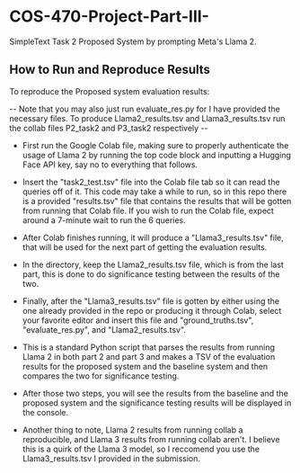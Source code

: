 # COS-470-Project-Part-III-
SimpleText Task 2 Proposed System by prompting Meta's Llama 2. 

## How to Run and Reproduce Results
To reproduce the Proposed system evaluation results: 

-- Note that you may also just run evaluate_res.py for I have provided the necessary files. To produce Llama2_results.tsv and Llama3_results.tsv run the collab files P2_task2 and P3_task2 respectively -- 

- First run the Google Colab file, making sure to properly authenticate the usage of Llama 2 by running the top code block and inputting a Hugging Face API key, say no to everything that follows. 
- Insert the "task2_test.tsv" file into the Colab file tab so it can read the queries off of it. This code may take a while to run, so in this repo there is a provided "results.tsv" file that contains the results that will be gotten from running that Colab file. If you wish to run the Colab file, expect around a 7-minute wait to run the 6 queries. 
- After Colab finishes running, it will produce a "Llama3_results.tsv" file, that will be used for the next part of getting the evaluation results. 
- In the directory, keep the Llama2_results.tsv file, which is from the last part, this is done to do significance testing between the results of the two. 

- Finally, after the "Llama3_results.tsv" file is gotten by either using the one already provided in the repo or producing it through Colab, select your favorite editor and insert this file and "ground_truths.tsv", "evaluate_res.py", and "Llama2_results.tsv". 
- This is a standard Python script that parses the results from running Llama 2 in both part 2 and part 3 and makes a TSV of the evaluation results for the proposed system and the baseline system and then compares the two for significance testing. 

- After those two steps, you will see the results from the baseline and the proposed system and the significance testing results will be displayed in the console.

- Another thing to note, Llama 2 results from running collab a reproducible, and Llama 3 results from running collab aren't. I believe this is a quirk of the Llama 3 model, so I reccomend you use the Llama3_results.tsv I provided in the submission.


